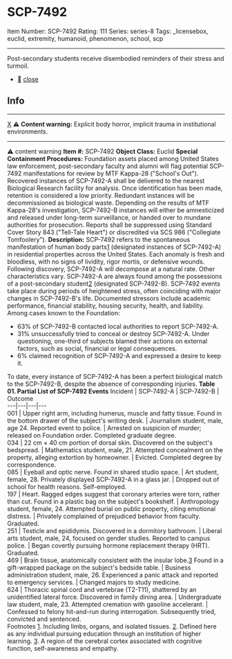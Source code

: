 # SCP-7492
Item Number: SCP-7492
Rating: 111
Series: series-8
Tags: _licensebox, euclid, extremity, humanoid, phenomenon, school, scp

---

Post-secondary students receive disembodied reminders of their stress and turmoil.
  * [](javascript:;)
[close](javascript:;)
## Info
* * *
[X](javascript:;)
⚠️ **Content warning:** Explicit body horror, implicit trauma in institutional environments.
* * *

⚠️ content warning 
**Item #:** SCP-7492
**Object Class:** Euclid
**Special Containment Procedures:** Foundation assets placed among United States law enforcement, post-secondary faculty and alumni will flag potential SCP-7492 manifestations for review by MTF Kappa-28 ("School's Out").
Recovered instances of SCP-7492-A shall be delivered to the nearest Biological Research facility for analysis. Once identification has been made, retention is considered a low priority. Redundant instances will be decommissioned as biological waste.
Depending on the results of MTF Kappa-28's investigation, SCP-7492-B instances will either be amnesticized and released under long-term surveillance, or handed over to mundane authorities for prosecution. Reports shall be suppressed using Standard Cover Story 843 ("Tell-Tale Heart") or discredited via SCS 986 ("Collegiate Tomfoolery").
**Description:** SCP-7492 refers to the spontaneous manifestation of human body parts[1](javascript:;) (designated instances of SCP-7492-A) in residential properties across the United States. Each anomaly is fresh and bloodless, with no signs of lividity, rigor mortis, or defensive wounds. Following discovery, SCP-7492-A will decompose at a natural rate. Other characteristics vary.
SCP-7492-A are always found among the possessions of a post-secondary student[2](javascript:;) (designated SCP-7492-B). SCP-7492 events take place during periods of heightened stress, often coinciding with major changes in SCP-7492-B's life. Documented stressors include academic performance, financial stability, housing security, health, and liability.
Among cases known to the Foundation:
  * 63% of SCP-7492-B contacted local authorities to report SCP-7492-A.
  * 31% unsuccessfully tried to conceal or destroy SCP-7492-A. Under questioning, one-third of subjects blamed their actions on external factors, such as social, financial or legal consequences.
  * 6% claimed recognition of SCP-7492-A and expressed a desire to keep it.

To date, every instance of SCP-7492-A has been a perfect biological match to the SCP-7492-B, despite the absence of corresponding injuries.
**Table 01. Partial List of SCP-7492 Events**
Incident | SCP-7492-A | SCP-7492-B | Outcome  
---|---|---|---  
001 | Upper right arm, including humerus, muscle and fatty tissue. Found in the bottom drawer of the subject's writing desk. | Journalism student, male, age 24. Reported event to police. | Arrested on suspicion of murder; released on Foundation order. Completed graduate degree.  
034 | 22 cm × 40 cm portion of dorsal skin. Discovered on the subject's bedspread. | Mathematics student, male, 21. Attempted concealment on the property, alleging extortion by homeowner. | Evicted. Completed degree by correspondence.  
085 | Eyeball and optic nerve. Found in shared studio space. | Art student, female, 28. Privately displayed SCP-7492-A in a glass jar. | Dropped out of school for health reasons. Self-employed.  
197 | Heart. Ragged edges suggest that coronary arteries were torn, rather than cut. Found in a plastic bag on the subject's bookshelf. | Anthropology student, female, 24. Attempted burial on public property, citing emotional distress. | Privately complained of prejudiced behavior from faculty. Graduated.  
251 | Testicle and epididymis. Discovered in a dormitory bathroom. | Liberal arts student, male, 24, focused on gender studies. Reported to campus police. | Began covertly pursuing hormone replacement therapy (HRT). Graduated.  
469 | Brain tissue, anatomically consistent with the insular lobe.[3](javascript:;) Found in a gift-wrapped package on the subject's bedside table. | Business administration student, male, 26. Experienced a panic attack and reported to emergency services. | Changed majors to study medicine.  
624 | Thoracic spinal cord and vertebrae (T2-T11), shattered by an unidentified lateral force. Discovered in family dining area. | Undergraduate law student, male, 23. Attempted cremation with gasoline accelerant. | Confessed to felony hit-and-run during interrogation. Subsequently tried, convicted and sentenced.  
Footnotes
[1](javascript:;). Including limbs, organs, and isolated tissues.
[2](javascript:;). Defined here as any individual pursuing education through an institution of higher learning.
[3](javascript:;). A region of the cerebral cortex associated with cognitive function, self-awareness and empathy.
